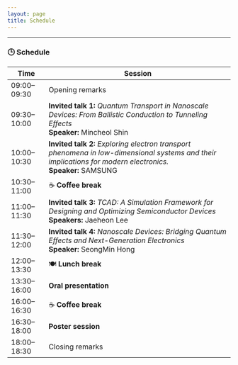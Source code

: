 ```yaml
---
layout: page
title: Schedule
---
```


---

### 🕒 Schedule

| Time        | Session                                                                                           |
|-------------|---------------------------------------------------------------------------------------------------|
| 09:00–09:30 | Opening remarks                                                                                   |
| 09:30–10:00 | **Invited talk 1:** *Quantum Transport in Nanoscale Devices: From Ballistic Conduction to Tunneling Effects*  <br>**Speaker:** Mincheol Shin |
| 10:00–10:30 | **Invited talk 2:** *Exploring electron transport phenomena in low-dimensional systems and their implications for modern electronics.*  <br>**Speaker:** SAMSUNG |
| 10:30–11:00 | ☕ **Coffee break**                                                                                |
| 11:00–11:30 | **Invited talk 3:** *TCAD: A Simulation Framework for Designing and Optimizing Semiconductor Devices* <br>**Speakers:** Jaeheon Lee|
| 11:30–12:00 | **Invited talk 4:** *Nanoscale Devices: Bridging Quantum Effects and Next-Generation Electronics* <br>**Speaker:** SeongMin Hong |
| 12:00–13:30 | 🍽️ **Lunch break**                                                                                |
| 13:30–16:00 | **Oral presentation** <br>                                                            |
| 16:00–16:30 | ☕ **Coffee break**                                                                                |
| 16:30–18:00 | **Poster session**                          |
| 18:00–18:30 | Closing remarks
